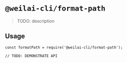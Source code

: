 # `@weilai-cli/format-path`

> TODO: description

## Usage

```
const formatPath = require('@weilai-cli/format-path');

// TODO: DEMONSTRATE API
```
